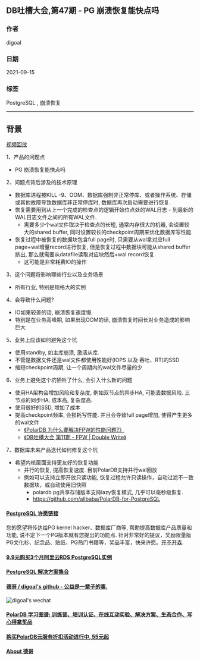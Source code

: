 ## DB吐槽大会,第47期 - PG 崩溃恢复能快点吗  
  
### 作者  
digoal  
  
### 日期  
2021-09-15  
  
### 标签  
PostgreSQL , 崩溃恢复  
  
----  
  
## 背景  
[视频回放](https://www.bilibili.com/video/BV1ZL4y1z7gg/)  
  
1、产品的问题点  
- PG 崩溃恢复能快点吗  
  
2、问题点背后涉及的技术原理  
- 数据库进程被KILL -9、OOM、数据库强制非正常停库、或者操作系统、存储或其他故障导致数据库非正常停库时, 数据库再次启动需要进行恢复.   
- 恢复需要用到从上一个完成的检查点的逻辑开始位点处的WAL日志 - 到最新的WAL日志文件之间的所有WAL文件.  
    - 需要多少个wal文件取决于检查点的长短, 通常内存很大的机器, 会设置较大的shared buffer, 同时设置较长的checkpoint周期来优化数据库写性能.   
- 恢复过程中被恢复的数据块包含full page时, 只需要从wal拿对应full page+wal增量record进行恢复, 但是恢复过程中数据块可能从shared buffer挤出, 那么就需要从datafile读取对应块然后+wal record恢复.   
    - 这可能是非常耗费IO的操作  
  
3、这个问题将影响哪些行业以及业务场景  
- 所有行业, 特别是规格大的实例  
  
4、会导致什么问题?  
- IO如果较差的话, 崩溃恢复速度慢.  
- 特别是在业务高峰期, 如果出现OOM的话, 崩溃恢复时间长对业务造成的影响巨大  
  
5、业务上应该如何避免这个坑  
- 使用standby, 如主库崩溃, 激活从库.  
- 不管是数据文件还是wal文件都使用性能好(IOPS 以及 吞吐、RT)的SSD  
- 缩短checkpoint周期, 让一个周期内的wal文件尽量的少  
  
6、业务上避免这个坑牺牲了什么, 会引入什么新的问题  
- 使用HA架构会增加风险和复杂度, 例如双节点的异步HA, 可能丢数据风险. 三节点的同步HA, 成本高, 复杂度高.   
- 使用很好的SSD, 增加了成本  
- 提高checkpoint频率, 会损耗写性能. 并且会导致full page增加, 使得产生更多的wal文件  
    - [《PolarDB 为什么要解决FPW的性能问题?》](../202108/20210809_01.md)    
    - [《DB吐槽大会,第11期 - FPW | Double Write》](../202108/20210830_02.md)    
  
7、数据库未来产品迭代如何修复这个坑  
- 希望内核层面支持更友好的恢复功能  
    - 并行的恢复, 提高恢复速度. 目前PolarDB支持并行wal回放  
    - 例如可以支持立即开放只读功能, 恢复过程允许只读操作，自动过滤不一致数据块，或自动使用旧快照  
        - polardb pg共享存储版本支持lazy恢复模式, 几乎可以毫秒级恢复.   
        - https://github.com/alibaba/PolarDB-for-PostgreSQL    
    
  
#### [PostgreSQL 许愿链接](https://github.com/digoal/blog/issues/76 "269ac3d1c492e938c0191101c7238216")
您的愿望将传达给PG kernel hacker、数据库厂商等, 帮助提高数据库产品质量和功能, 说不定下一个PG版本就有您提出的功能点. 针对非常好的提议，奖励限量版PG文化衫、纪念品、贴纸、PG热门书籍等，奖品丰富，快来许愿。[开不开森](https://github.com/digoal/blog/issues/76 "269ac3d1c492e938c0191101c7238216").  
  
  
#### [9.9元购买3个月阿里云RDS PostgreSQL实例](https://www.aliyun.com/database/postgresqlactivity "57258f76c37864c6e6d23383d05714ea")
  
  
#### [PostgreSQL 解决方案集合](https://yq.aliyun.com/topic/118 "40cff096e9ed7122c512b35d8561d9c8")
  
  
#### [德哥 / digoal's github - 公益是一辈子的事.](https://github.com/digoal/blog/blob/master/README.md "22709685feb7cab07d30f30387f0a9ae")
  
  
![digoal's wechat](../pic/digoal_weixin.jpg "f7ad92eeba24523fd47a6e1a0e691b59")
  
  
#### [PolarDB 学习图谱: 训练营、培训认证、在线互动实验、解决方案、生态合作、写心得拿奖品](https://www.aliyun.com/database/openpolardb/activity "8642f60e04ed0c814bf9cb9677976bd4")
  
  
#### [购买PolarDB云服务折扣活动进行中, 55元起](https://www.aliyun.com/activity/new/polardb-yunparter?userCode=bsb3t4al "e0495c413bedacabb75ff1e880be465a")
  
  
#### [About 德哥](https://github.com/digoal/blog/blob/master/me/readme.md "a37735981e7704886ffd590565582dd0")
  
